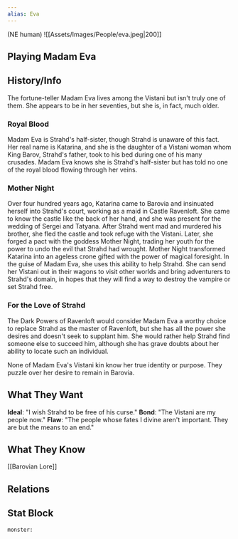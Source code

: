 ```yaml
---
alias: Eva
---
```

(NE human)
![[Assets/Images/People/eva.jpeg|200]]
## Playing Madam Eva

## History/Info
The fortune-teller Madam Eva lives among the Vistani but isn't truly one of them. She appears to be in her seventies, but she is, in fact, much older.

### Royal Blood

Madam Eva is Strahd's half-sister, though Strahd is unaware of this fact. Her real name is Katarina, and she is the daughter of a Vistani woman whom King Barov, Strahd's father, took to his bed during one of his many crusades. Madam Eva knows she is Strahd's half-sister but has told no one of the royal blood flowing through her veins.

### Mother Night

Over four hundred years ago, Katarina came to Barovia and insinuated herself into Strahd's court, working as a maid in Castle Ravenloft. She came to know the castle like the back of her hand, and she was present for the wedding of Sergei and Tatyana. After Strahd went mad and murdered his brother, she fled the castle and took refuge with the Vistani. Later, she forged a pact with the goddess Mother Night, trading her youth for the power to undo the evil that Strahd had wrought. Mother Night transformed Katarina into an ageless crone gifted with the power of magical foresight. In the guise of Madam Eva, she uses this ability to help Strahd. She can send her Vistani out in their wagons to visit other worlds and bring adventurers to Strahd's domain, in hopes that they will find a way to destroy the vampire or set Strahd free.

### For the Love of Strahd

The Dark Powers of Ravenloft would consider Madam Eva a worthy choice to replace Strahd as the master of Ravenloft, but she has all the power she desires and doesn't seek to supplant him. She would rather help Strahd find someone else to succeed him, although she has grave doubts about her ability to locate such an individual.

None of Madam Eva's Vistani kin know her true identity or purpose. They puzzle over her desire to remain in Barovia.

## What They Want
**Ideal**: "I wish Strahd to be free of his curse."
**Bond**: "The Vistani are my people now."
**Flaw**: "The people whose fates I divine aren't important. They are but the means to an end."

## What They Know
[[Barovian Lore]]

## Relations

## Stat Block

```statblock
monster:
```

```dataviewjs
```